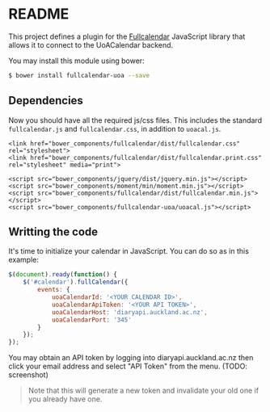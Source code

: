 README
======

This project defines a plugin for the [Fullcalendar](http://fullcalendar.io/) JavaScript library that allows it to connect to the UoACalendar backend.

You may install this module using bower:

```bash
$ bower install fullcalendar-uoa --save
```

Dependencies
------------

Now you should have all the required js/css files. This includes the standard `fullcalendar.js` and `fullcalendar.css`, in addition to `uoacal.js`.

```
<link href="bower_components/fullcalendar/dist/fullcalendar.css" rel="stylesheet">
<link href="bower_components/fullcalendar/dist/fullcalendar.print.css" rel="stylesheet" media="print">

<script src="bower_components/jquery/dist/jquery.min.js"></script>
<script src="bower_components/moment/min/moment.min.js"></script>
<script src="bower_components/fullcalendar/dist/fullcalendar.min.js"></script>
<script src="bower_components/fullcalendar-uoa/uoacal.js"></script>
```

Writting the code
------------

It's time to initialize your calendar in JavaScript. You can do so as in this example:

```javascript
$(document).ready(function() {
    $('#calendar').fullCalendar({
        events: {
            uoaCalendarId: '<YOUR CALENDAR ID>',
            uoaCalendarApiToken: '<YOUR API TOKEN>',
            uoaCalendarHost: 'diaryapi.auckland.ac.nz',
            uoaCalendarPort: '345'
        }
    });
});
```

You may obtain an API token by logging into diaryapi.auckland.ac.nz then click your email address and select "API Token" from the menu. (TODO: screenshot)

> Note that this will generate a new token and invalidate your old one if you already have one.


